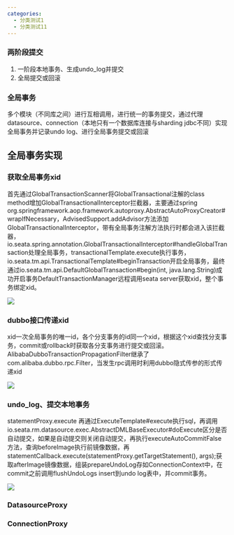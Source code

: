 ```yaml
---
categories:
  - 分类测试1
  - 分类测试11
---
```

### 两阶段提交

1. 一阶段本地事务、生成undo_log并提交
2. 全局提交或回滚

### 全局事务

多个模块（不同库之间）进行互相调用，进行统一的事务提交，通过代理datasource、connection（本地只有一个数据库连接与sharding jdbc不同）实现全局事务并记录undo log、进行全局事务提交或回滚

## 全局事务实现

### 获取全局事务xid

首先通过GlobalTransactionScanner将GlobalTransactional注解的class method增加GlobalTransactionalInterceptor拦截器，主要通过spring org.springframework.aop.framework.autoproxy.AbstractAutoProxyCreator#wrapIfNecessary，AdvisedSupport.addAdvisor方法添加GlobalTransactionalInterceptor，带有全局事务注解方法执行时都会进入该拦截器，io.seata.spring.annotation.GlobalTransactionalInterceptor#handleGlobalTransaction处理全局事务，transactionalTemplate.execute执行事务，io.seata.tm.api.TransactionalTemplate#beginTransaction开启全局事务，最终通过io.seata.tm.api.DefaultGlobalTransaction#begin(int, java.lang.String)成功开启事务DefaultTransactionManager远程调用seata server获取xid，整个事务绑定xid。

![](https://blog-1258875084.cos.ap-guangzhou.myqcloud.com/picGoImg20211207175217.png)

### dubbo接口传递xid

xid一次全局事务的唯一id，各个分支事务的id同一个xid，根据这个xid查找分支事务，commit或rollback时获取各分支事务进行提交或回滚。
AlibabaDubboTransactionPropagationFilter继承了com.alibaba.dubbo.rpc.Filter，当发生rpc调用时利用dubbo隐式传参的形式传递xid

![](https://s2.loli.net/2021/12/07/yKGTeaWFAR7uB3Y.png)

### undo_log、提交本地事务

statementProxy.execute
再通过ExecuteTemplate#execute执行sql，再调用io.seata.rm.datasource.exec.AbstractDMLBaseExecutor#doExecute区分是否自动提交，如果是自动提交则关闭自动提交，再执行executeAutoCommitFalse方法，查询beforeImage执行前镜像数据，再statementCallback.execute(statementProxy.getTargetStatement(), args);获取afterImage镜像数据，组装prepareUndoLog存如ConnectionContext中，在commit之前调用flushUndoLogs insert到undo log表中，并commit事务。

![](https://s2.loli.net/2021/12/07/FbsInlGqRzSx1dL.png)

### DatasourceProxy



### ConnectionProxy
